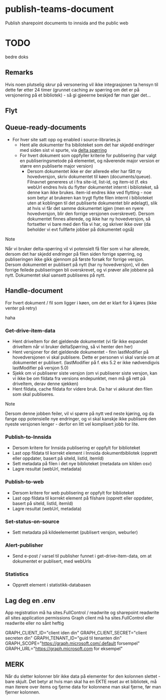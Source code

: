 # publish-teams-document
Publish sharepoint documents to innsida and the public web

# TODO
bedre doks

## Remarks
Hvis noen plutselig skrur på versonering vil ikke integrasjonen ta hensyn til dette før etter 24 timer (grunnet caching av spørring om det er på versjonering på et bibliotek) - så gi gjeeerne beskjed før man gjør det...

## Flyt
## Queue-ready-documents
- For hver site satt opp og enabled i source-libraries.js
  - Hent alle dokumenter fra bibiloteket som det har skjedd endringer med siden sist vi spurte, via [delta spørring](https://learn.microsoft.com/en-us/graph/delta-query-overview)
  - For hvert dokument som oppfyller kriterie for publisering (har valgt en publiseringsmetode på elementet, og nåverende major version er større enn publiserte major version)
    - Dersom dokumentet ikke er der allerede eller har fått ny hovedversjon, skriv dokumentet til køen (documents/queue). Filnavnet genereres ut i fra site-id, list-id, og item-id (f. eks webUrl endres hvis du flytter dokumentet internt i biblioteket, så denne kan ikke brukes. item-id endres ikke ved flytting - noe som betyr at brukeren kan trygt flytte filen internt i biblioteket uten at koblingen til det publiserte dokumentet blir ødelagt), slik at hvis vi får det samme dokumentet igjen (men en nyere hovedversjon, blir den forrige versjonen overskrevet). Dersom dokumentet finnes allerede, og ikke har ny hovedversjon, så fortsetter vi bare med den fila vi har, og skriver ikke over (da beholder vi evt fullførte jobber på dokumentet også)
> [!NOTE]
> Når vi bruker delta-spørring vil vi potensielt få filer som vi har allerede, dersom det har skjedd endringer på filen siden forrige spørring, og publiseringen ikke gikk gjennom på første forsøk for forrige versjon. Dersom dokumentet er publisert på nytt (har ny hovedversjon), vil den forrige feilede publiseringen bli overskrevet, og vi prøver alle jobbene på nytt. Dokumentet skal uansett publiseres på nytt.

## Handle-document
For hvert dokument / fil som ligger i køen, om det er klart for å kjøres (ikke venter på retry)

haha
### Get-drive-item-data
- Hent driveItem for det gjeldende dokumentet (vi får ikke expandet driveItem når vi bruker deltaSpørring, så vi henter den her)
- Hent versjoner for det gjeldende dokumentet - finn lastModifier på hovedversjonen vi skal publisere. Dette er personen vi skal varsle om at dokumentet er publisert. (lastModifier på f. eks 5.2 er ikke nødvendigvis lastModifier på versjon 5.0)
- Sjekk om vi publiserer siste versjon (om vi publiserer siste versjon, kan vi ikke be om fildata fra versions endepunktet, men må gå rett på driveItem, derav denne sjekken)
- Hent fildata, cache fildata for videre bruk. Da har vi akkurat den filen som skal publiseres.
> [!NOTE]
> Dersom denne jobben feiler, vil vi spørre på nytt ved neste kjøring, og da fange opp potensielle nye endringer, og vi skal kanskje ikke publisere den nyeste versjonen lenger - derfor en litt vel komplisert jobb for lite.

### Publish-to-Innsida
- Dersom kritere for Innsida publisering er oppfylt for biblioteket
- Last opp fildata til korrekt element i Innsida dokumentbibliotek (opprett eller oppdater, basert på siteId, listId, itemId)
- Sett metadata på filen i det nye biblioteket (metadata om kilden osv)
- Lagre resultat (webUrl, metadata)

### Publish-to-web
- Dersom kritere for web publisering er oppfylt for biblioteket
- Last opp fildata til korrekt element på filshare (opprett eller oppdater, basert på siteId, listId, itemId)
- Lagre resultat (webUrl, metadata)

### Set-status-on-source
- Sett metadata på kildeelementet (publisert versjon, weburler)

### Alert-publisher
- Send e-post / varsel til publisher funnet i get-drive-item-data, om at dokumentet er publisert, med webUrls

### Statistics
- Opprett element i statistikk-databasen

## Lag deg en .env
App registration må ha sites.FullControl / readwrite og sharepoint readwrite all sites application permissions
Graph client må ha sites.FullControl eller readwrite eller no sånt heftig

GRAPH_CLIENT_ID="client iden din"
GRAPH_CLIENT_SECRET="client secreten din"
GRAPH_TENANT_ID="guid til tenanten din"
GRAPH_SCOPE="https://graph.microsoft.com/.default forsempel"
GRAPH_URL="https://graph.microsoft.com for eksempel"



## MERK
Når du sletter kolonner blir ikke data på elementer for den kolonnen slettet - bare skjult. Det betyr at hvis man skal ha en EKTE reset av et bibliotek, må man iterere over items og fjerne data for kolonnene man skal fjerne, før man fjerner kolonnen.